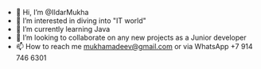 - 👋 Hi, I’m @IldarMukha
- 👀 I’m interested in diving into "IT world"
- 🌱 I’m currently learning Java
- 💞️ I’m looking to collaborate on any new projects as a Junior developer
- 📫 How to reach me mukhamadeev@gmail.com or via WhatsApp +7 914 746 6301

<!---
IldarMukha/IldarMukha is a ✨ special ✨ repository because its `README.md` (this file) appears on your GitHub profile.
You can click the Preview link to take a look at your changes.
--->
